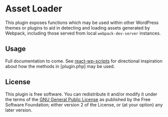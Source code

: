 # Asset Loader

This plugin exposes functions which may be used within other WordPress themes or plugins to aid in detecting and loading assets generated by Webpack, including those served from local `webpack-dev-server` instances.

## Usage

Full documentation to come. See [react-wp-scripts](https://github.com/humanmade/react-wp-scripts) for directional inspiration about how the methods in [plugin.php] may be used.

## License

This plugin is free software. You can redistribute it and/or modify it under the terms of the [GNU General Public License](LICENSE) as published by the Free Software Foundation; either version 2 of the License, or (at your option) any later version.

